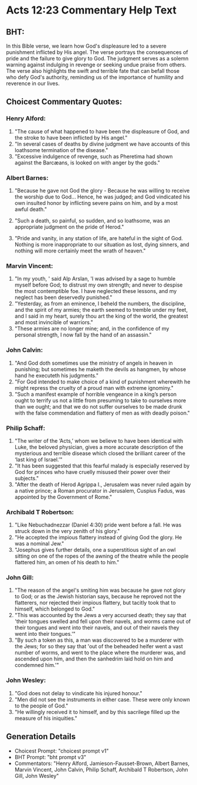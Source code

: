 # Acts 12:23 Commentary Help Text

## BHT:
In this Bible verse, we learn how God's displeasure led to a severe punishment inflicted by His angel. The verse portrays the consequences of pride and the failure to give glory to God. The judgment serves as a solemn warning against indulging in revenge or seeking undue praise from others. The verse also highlights the swift and terrible fate that can befall those who defy God's authority, reminding us of the importance of humility and reverence in our lives.

## Choicest Commentary Quotes:
### Henry Alford:
1. "The cause of what happened to have been the displeasure of God, and the stroke to have been inflicted by His angel."
2. "In several cases of deaths by divine judgment we have accounts of this loathsome termination of the disease."
3. "Excessive indulgence of revenge, such as Pheretima had shown against the Barcæans, is looked on with anger by the gods."

### Albert Barnes:
1. "Because he gave not God the glory - Because he was willing to receive the worship due to God... Hence, he was judged; and God vindicated his own insulted honor by inflicting severe pains on him, and by a most awful death."

2. "Such a death, so painful, so sudden, and so loathsome, was an appropriate judgment on the pride of Herod."

3. "Pride and vanity, in any station of life, are hateful in the sight of God. Nothing is more inappropriate to our situation as lost, dying sinners, and nothing will more certainly meet the wrath of heaven."

### Marvin Vincent:
1. "In my youth, ' said Alp Arslan, 'I was advised by a sage to humble myself before God; to distrust my own strength; and never to despise the most contemptible foe. I have neglected these lessons, and my neglect has been deservedly punished."
2. "Yesterday, as from an eminence, I beheld the numbers, the discipline, and the spirit of my armies; the earth seemed to tremble under my feet, and I said in my heart, surely thou art the king of the world, the greatest and most invincible of warriors."
3. "These armies are no longer mine; and, in the confidence of my personal strength, I now fall by the hand of an assassin."

### John Calvin:
1. "And God doth sometimes use the ministry of angels in heaven in punishing; but sometimes he maketh the devils as hangmen, by whose hand he executeth his judgments."
2. "For God intended to make choice of a kind of punishment wherewith he might repress the cruelty of a proud man with extreme ignominy."
3. "Such a manifest example of horrible vengeance in a king’s person ought to terrify us not a little from presuming to take to ourselves more than we ought; and that we do not suffer ourselves to be made drunk with the false commendation and flattery of men as with deadly poison."

### Philip Schaff:
1. "The writer of the ‘Acts,’ whom we believe to have been identical with Luke, the beloved physician, gives a more accurate description of the mysterious and terrible disease which closed the brilliant career of the ‘last king of Israel.’"
2. "It has been suggested that this fearful malady is especially reserved by God for princes who have cruelly misused their power over their subjects."
3. "After the death of Herod Agrippa I., Jerusalem was never ruled again by a native prince; a Roman procurator in Jerusalem, Cuspius Fadus, was appointed by the Government of Rome."

### Archibald T Robertson:
1. "Like Nebuchadnezzar (Daniel 4:30) pride went before a fall. He was struck down in the very zenith of his glory."
2. "He accepted the impious flattery instead of giving God the glory. He was a nominal Jew."
3. "Josephus gives further details, one a superstitious sight of an owl sitting on one of the ropes of the awning of the theatre while the people flattered him, an omen of his death to him."

### John Gill:
1. "The reason of the angel's smiting him was because he gave not glory to God; or as the Jewish historian says, because he reproved not the flatterers, nor rejected their impious flattery, but tacitly took that to himself, which belonged to God."
2. "This was accounted by the Jews a very accursed death; they say that 'their tongues swelled and fell upon their navels, and worms came out of their tongues and went into their navels, and out of their navels they went into their tongues.'"
3. "By such a token as this, a man was discovered to be a murderer with the Jews; for so they say that 'out of the beheaded heifer went a vast number of worms, and went to the place where the murderer was, and ascended upon him, and then the sanhedrim laid hold on him and condemned him.'"

### John Wesley:
1. "God does not delay to vindicate his injured honour."
2. "Men did not see the instruments in either case. These were only known to the people of God."
3. "He willingly received it to himself, and by this sacrilege filled up the measure of his iniquities."


## Generation Details
- Choicest Prompt: "choicest prompt v1"
- BHT Prompt: "bht prompt v3"
- Commentators: "Henry Alford, Jamieson-Fausset-Brown, Albert Barnes, Marvin Vincent, John Calvin, Philip Schaff, Archibald T Robertson, John Gill, John Wesley"
